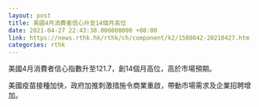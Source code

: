 ```yaml
---
layout: post
title: 美國4月消費者信心升至14個月高位
date: 2021-04-27 22:43:38.000000000 +08:00
link: https://news.rthk.hk/rthk/ch/component/k2/1588042-20210427.htm
categories: rthk
---
```


美國4月消費者信心指數升至121.7，創14個月高位，高於市場預期。

美國疫苗接種加快，政府加推刺激措施令商業重啟，帶動市場需求及企業招聘增加。
